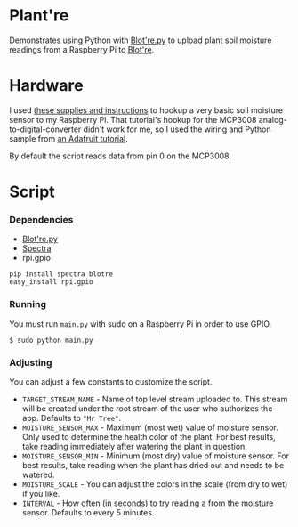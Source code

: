 # Plant're

Demonstrates using Python with [Blot're.py][blotre-py] to upload plant soil moisture readings from a Raspberry Pi to [Blot're][blotre].

# Hardware
I used [these supplies and instructions][hardware-tut] to hookup a very basic soil moisture sensor to my Raspberry Pi. That tutorial's hookup for the MCP3008 analog-to-digital-converter didn't work for me, so I used the wiring and Python sample from [an Adafruit tutorial][ada-tut].

By default the script reads data from pin 0 on the MCP3008.

# Script

### Dependencies
* [Blot're.py][blotre-py]
* [Spectra][]
* rpi.gpio

```
pip install spectra blotre 
easy_install rpi.gpio
```

### Running
You must run `main.py` with sudo on a Raspberry Pi in order to use GPIO.

```
$ sudo python main.py
```

### Adjusting
You can adjust a few constants to customize the script.

* `TARGET_STREAM_NAME` - Name of top level stream uploaded to. This stream will be created under the root stream of the user who authorizes the app. Defaults to `"Mr Tree"`.
* `MOISTURE_SENSOR_MAX` - Maximum (most wet) value of moisture sensor. Only used to determine the health color of the plant. For best results, take reading immediately after watering the plant in question.
* `MOISTURE_SENSOR_MIN` - Minimum (most dry) value of moisture sensor. For best results, take reading when the plant has dried out and needs to be watered.
* `MOISTURE_SCALE` - You can adjust the colors in the scale (from dry to wet) if you like.
* `INTERVAL` - How often (in seconds) to try reading a from the moisture sensor. Defaults to every 5 minutes.



[blotre]: https://blot.re
[blotre-py]: https://github.com/mattbierner/blotre-py

[spectra]: https://github.com/jsvine/spectra

[hardware-tut]: http://computers.tutsplus.com/tutorials/build-a-raspberry-pi-moisture-sensor-to-monitor-your-plants--mac-52875
[ada-tut]: https://learn.adafruit.com/reading-a-analog-in-and-controlling-audio-volume-with-the-raspberry-pi